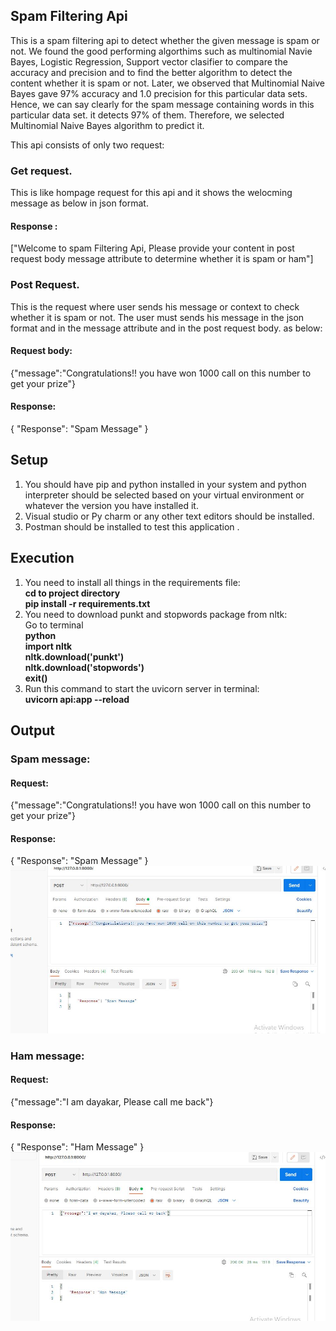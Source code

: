 ## Spam Filtering Api 
This is a spam filtering api to detect whether the given message is spam or not. We found the good performing algorthims such as multinomial Navie Bayes, Logistic Regression, Support vector clasifier to compare the accuracy and precision and to find the better algorithm to detect the content whether it is spam or not. Later, we observed that Multinomial Naive Bayes gave 97% accuracy and 1.0 precision for this particular data sets. Hence, we can say clearly for the spam message containing words in this particular data set. it detects 97% of them. Therefore, we selected Multinomial Naive Bayes algorithm to predict it. 

This api consists of only two request: 
### Get request. 
This is like hompage request for this api and it shows the welocming message as below in json format. 
#### Response : 
["Welcome to spam Filtering Api, Please provide your content in post request body message attribute to determine whether it is spam or ham"]
### Post Request. 
This is the request where user sends his message or context to check whether it is spam or not. The user must sends his message in the json format and in the message attribute and in the post request body. 
as below: 
#### Request body: 
{"message":"Congratulations!! you have won 1000 call on this number to get your prize"}

#### Response: 
{
    "Response": "Spam Message"
}

## Setup 
1. You should have pip and python installed in your system and python interpreter should be selected based on your virtual environment or whatever the version you have installed it.  
2. Visual studio or Py charm or any other text editors should be installed. 
3. Postman should be installed to test this application . 

## Execution
1. You need to install all things in the requirements file: <br>
    <b> cd to project directory </b> <br>
    <b> pip install -r requirements.txt </b> <br>
2. You need to download punkt and stopwords package from nltk: <br>
      Go to terminal <br>
     <b> python </b> <br>
     <b> import nltk </b> <br>
     <b> nltk.download('punkt') </b> <br>
     <b> nltk.download('stopwords') </b> <br>
     <b> exit() </b> <br>
3. Run this command to start the uvicorn server in terminal: <br>
      <b>  uvicorn api:app --reload </b> <br>

## Output
### Spam message: 
#### Request: 
{"message":"Congratulations!! you have won 1000 call on this number to get your prize"}
#### Response: 
{
    "Response": "Spam Message"
}
<br>
<img src="Images/Spam_message.JPG" alt="Spam Message">

### Ham message: 
#### Request: 
{"message":"I am dayakar, Please call me back"}
#### Response: 
{
    "Response": "Ham Message"
}
<br>
<img src="Images/Ham_message.JPG" alt="Ham Message">

